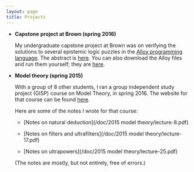 ```yaml
---
layout: page
title: Projects
---
```


- **Capstone project at Brown (spring 2016)**

  My undergraduate capstone project at Brown was on verifying the solutions
to several epistemic logic puzzles in
the [Alloy programming language](http://alloy.mit.edu/alloy/).
The abstract is [here](/doc/brown-capstone-abstract.pdf).
You can also download the Alloy files and run them yourself;
they are [here](/doc/brown-capstone-files.zip).

- **Model theory (spring 2015)**

  With a group of 8 other students, I ran a group independent study project (GISP) course on Model Theory, in spring 2016.
The website for that course can be found [here](https://sites.google.com/a/brown.edu/model-theory-spring-2015).

  Here are some of the notes I wrote for that course:

  - [Notes on natural deduction](/doc/2015 model theory/lecture-8.pdf)

  - [Notes on filters and ultrafilters](/doc/2015 model theory/lecture-17.pdf)

  - [Notes on ultrapowers](/doc/2015 model theory/lecture-25.pdf)

  (The notes are mostly, but not entirely, free of errors.)

